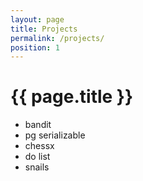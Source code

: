```yaml
---
layout: page
title: Projects
permalink: /projects/
position: 1
---
```


<h1 class="page-title">{{ page.title }}</h1>

- bandit
- pg serializable
- chessx
- do list
- snails
